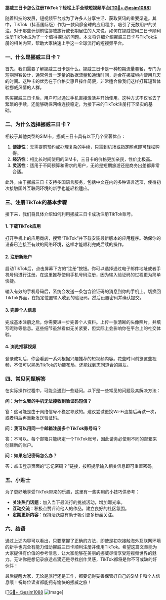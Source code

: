 **挪威三日卡怎么注册TikTok？轻松上手全球短视频平台[[TG💪+ @esim1088](https://t.me/s/esim1088)]**

随着科技的发展，短视频平台成为了许多人分享生活、获取资讯的重要渠道。其中，TikTok（抖音国际版）作为一款风靡全球的应用程序，吸引了无数用户的关注。对于那些计划前往挪威旅行或长期居住的人来说，如何在挪威使用三日卡顺利注册TikTok成为了一个值得探讨的问题。本文将详细介绍挪威三日卡与TikTok注册的相关内容，帮助大家快速上手这一全球流行的短视频平台。

### 一、什么是挪威三日卡？

首先，我们需要了解挪威三日卡是什么。挪威三日卡是一种短期流量套餐，专门为短期游客设计，通常包含一定量的数据流量和通话时间，适合在挪威境内使用几天的时间。这种卡的优势在于价格实惠且操作简便，非常适合像我们这样打算短暂体验挪威风情的人群。

购买挪威三日卡后，用户可以通过手机直接激活并开始使用。这种方式不仅省去了繁琐的手续，还能够确保网络连接稳定，为接下来的TikTok注册打下坚实的基础。

### 二、为什么选择挪威三日卡？

相较于其他类型的SIM卡，挪威三日卡具有以下几个显著优点：

1. **便捷性**：无需提前预约或办理复杂的手续，只需到机场或指定网点即可轻松购得。
2. **经济性**：相比长时间使用的SIM卡，三日卡的价格更加亲民，性价比极高。
3. **灵活性**：适用于不同预算和需求的用户，无论是短期旅游还是商务出差都非常合适。

此外，由于挪威三日卡支持多国语言服务，包括中文在内的多种语言选项，使得初次接触国外互联网环境的新手也能轻松适应。

### 三、注册TikTok的基本步骤

接下来，我们将具体介绍如何利用挪威三日卡成功注册TikTok账号。

#### 1. 下载TikTok应用

打开手机上的应用商店，搜索“TikTok”并下载安装最新版本的应用程序。确保你的设备已连接至有效的网络环境，这样才能顺利完成后续的操作。

#### 2. 注册新账户

启动TikTok后，点击屏幕下方的“注册”按钮。你可以选择通过电子邮件地址或者手机号码进行注册。在这里推荐使用手机号码注册，因为输入验证码的过程更为简单快捷。

输入有效的手机号码后，系统会发送一条包含验证码的消息到你的手机上。切换回TikTok界面，在指定位置输入收到的验证码，然后设置密码并确认提交。

#### 3. 完善个人信息

完成基本注册之后，你需要进一步完善个人资料。上传一张清晰的头像照片，并填写昵称等信息。这些细节虽然看似无关紧要，但实际上会影响你在平台上的社交体验。

#### 4. 浏览推荐视频

登录成功后，你会看到一系列根据兴趣推荐的短视频内容。花些时间浏览这些视频，不仅可以熟悉TikTok的功能布局，还能找到志同道合的朋友。

### 四、常见问题解答

在实际操作过程中，可能会遇到一些疑问。以下是一些常见的问题及其解决方法：

**问：为什么我的手机无法接收到验证码短信？**

答：这可能是由于网络信号不稳定导致的。建议尝试更换Wi-Fi连接后再试一次，或者稍后再重新发送验证码。

**问：我可以用同一个邮箱注册多个TikTok账号吗？**

答：不可以。每个邮箱只能绑定一个TikTok账号，因此请务必使用不同的邮箱来创建新的账户。

**问：如果忘记密码怎么办？**

答：点击登录页面的“忘记密码？”链接，按照提示输入相关信息即可重置密码。

### 五、小贴士

为了更好地享受TikTok带来的乐趣，这里有一些实用的小技巧供参考：

- **关注热门话题**：加入当下最流行的挑战活动，增加曝光率。
- **互动交流**：积极点赞评论他人的作品，建立良好的社区氛围。
- **定期更新内容**：保持活跃度有助于吸引更多粉丝关注。

### 六、结语

通过上述内容可以看出，只要掌握了正确的方法，即使是初次接触海外互联网环境的新手也完全有能力借助挪威三日卡顺利注册并使用TikTok。希望这篇文章能为大家提供有价值的参考信息，让大家能够在美丽的挪威尽情享受短视频世界的魅力。无论你是想记录旅途点滴还是寻找创作灵感，TikTok都将是你不可或缺的好伙伴！

最后提醒大家，无论是旅行还是工作，都要记得妥善保管好自己的SIM卡和个人信息哦！祝每位读者都能拥有愉快的挪威之旅！

[[TG💪+ @esim1088](https://t.me/s/esim1088) ![Image](https://i.postimg.cc/4NQfJmqS/Snipaste-2025-05-13-00-14-12.png)]